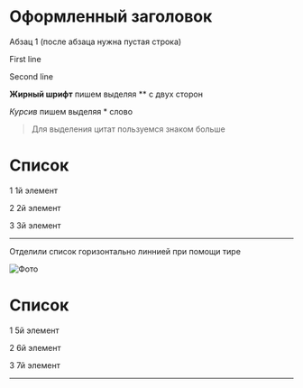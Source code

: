 Оформленный заголовок
=

Абзац 1 (после абзаца нужна пустая строка)

First line  

Second line

**Жирный шрифт** пишем выделяя ** с двух сторон

*Курсив* пишем выделяя * слово

> Для выделения цитат пользуемся знаком больше

Список
=
1 1й элемент

2 2й элемент

3 3й элемент

---
Отделили список горизонтально линнией при помощи тире

![Фото]()

Список
=
1 5й элемент

2 6й элемент

3 7й элемент

---

